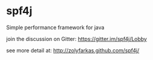 spf4j
=====

Simple performance framework for java

join the discussion on Gitter: https://gitter.im/spf4j/Lobby

see more detail at: http://zolyfarkas.github.com/spf4j/
